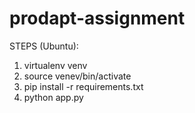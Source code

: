 # prodapt-assignment

STEPS (Ubuntu):

1. virtualenv venv
2. source venev/bin/activate
3. pip install -r requirements.txt
4. python app.py